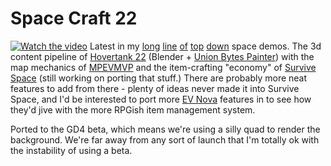 # Space Craft 22
[![Watch the video](https://img.youtube.com/vi/1MED7rV_yug/hqdefault.jpg)](https://www.youtube.com/watch?v=1MED7rV_yug)
Latest in my [long](https://github.com/eamonnmr/zond) [line](https://github.com/eamonnmr/flythrough.space) [of](https://github.com/eamonnmr/orbital_fortress) [top](https://github.com/eamonnmr/mpevmvp) [down](https://github.com/eamonnmr/surviveSpace) space demos. The 3d content pipeline of [Hovertank 22](https://github.com/eamonnmr/hovertank-22) (Blender + [Union Bytes Painter](https://www.unionbytes.de/apps/ubpainter/)) with the map mechanics of [MPEVMVP](https://github.com/eamonnmr/mpevmvp) and the item-crafting "economy" of [Survive Space](https://github.com/eamonnmr/surviveSpace) (still working on porting that stuff.) There are probably more neat features to add from there - plenty of ideas never made it into Survive Space, and I'd be interested to port more [EV Nova](https://en.wikipedia.org/wiki/Escape_Velocity_Nova) features in to see how they'd jive with the more RPGish item management system.

Ported to the GD4 beta, which means we're using a silly quad to render the background. We're far away from any sort of launch that I'm totally ok with the instability of using a beta.

